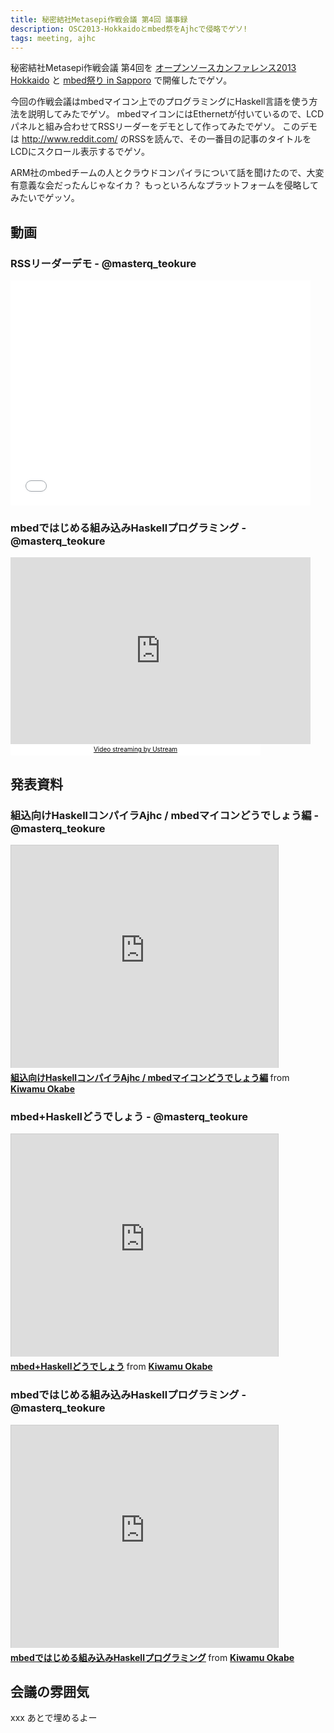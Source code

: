 ```yaml
---
title: 秘密結社Metasepi作戦会議 第4回 議事録
description: OSC2013-Hokkaidoとmbed祭をAjhcで侵略でゲソ!
tags: meeting, ajhc
---
```


秘密結社Metasepi作戦会議 第4回を
[オープンソースカンファレンス2013 Hokkaido](http://www.ospn.jp/osc2013-do/) と
[mbed祭り in Sapporo](http://atnd.org/events/41585) で開催したでゲソ。

今回の作戦会議はmbedマイコン上でのプログラミングにHaskell言語を使う方法を説明してみたでゲソ。
mbedマイコンにはEthernetが付いているので、LCDパネルと組み合わせてRSSリーダーをデモとして作ってみたでゲソ。
このデモは http://www.reddit.com/ のRSSを読んで、その一番目の記事のタイトルをLCDにスクロール表示するでゲソ。

ARM社のmbedチームの人とクラウドコンパイラについて話を聞けたので、大変有意義な会だったんじゃなイカ？
もっといろんなプラットフォームを侵略してみたいでゲッソ。

## 動画

### RSSリーダーデモ - @masterq_teokure

<iframe width="480" height="360" src="//www.youtube.com/embed/C9JsJXWyajQ" frameborder="0" allowfullscreen></iframe>

### mbedではじめる組み込みHaskellプログラミング - @masterq_teokure

<iframe width="480" height="299" src="http://www.ustream.tv/embed/recorded/38841699/highlight/412401?ub=ff720a&amp;lc=ff720a&amp;oc=ffffff&amp;uc=ffffff&amp;v=3&amp;wmode=direct" scrolling="no" frameborder="0" style="border: 0px none transparent;">    </iframe>
<br /><a href="http://www.ustream.tv/" style="padding: 2px 0px 4px; width: 400px; background: #ffffff; display: block; color: #000000; font-weight: normal; font-size: 10px; text-decoration: underline; text-align: center;" target="_blank">Video streaming by Ustream</a>

## 発表資料

### 組込向けHaskellコンパイラAjhc / mbedマイコンどうでしょう編 - @masterq_teokure

<iframe src="http://www.slideshare.net/slideshow/embed_code/26164495" width="427" height="356" frameborder="0" marginwidth="0" marginheight="0" scrolling="no" style="border:1px solid #CCC;border-width:1px 1px 0;margin-bottom:5px" allowfullscreen webkitallowfullscreen mozallowfullscreen> </iframe> <div style="margin-bottom:5px"> <strong> <a href="https://www.slideshare.net/master_q/haskellajhc-mbed" title="組込向けHaskellコンパイラAjhc / mbedマイコンどうでしょう編" target="_blank">組込向けHaskellコンパイラAjhc / mbedマイコンどうでしょう編</a> </strong> from <strong><a href="http://www.slideshare.net/master_q" target="_blank">Kiwamu Okabe</a></strong> </div>

### mbed+Haskellどうでしょう - @masterq_teokure

<iframe src="http://www.slideshare.net/slideshow/embed_code/26201541" width="427" height="356" frameborder="0" marginwidth="0" marginheight="0" scrolling="no" style="border:1px solid #CCC;border-width:1px 1px 0;margin-bottom:5px" allowfullscreen webkitallowfullscreen mozallowfullscreen> </iframe> <div style="margin-bottom:5px"> <strong> <a href="https://www.slideshare.net/master_q/mbedhaskell" title="mbed+Haskellどうでしょう" target="_blank">mbed+Haskellどうでしょう</a> </strong> from <strong><a href="http://www.slideshare.net/master_q" target="_blank">Kiwamu Okabe</a></strong> </div>

### mbedではじめる組み込みHaskellプログラミング - @masterq_teokure

<iframe src="http://www.slideshare.net/slideshow/embed_code/26206318" width="427" height="356" frameborder="0" marginwidth="0" marginheight="0" scrolling="no" style="border:1px solid #CCC;border-width:1px 1px 0;margin-bottom:5px" allowfullscreen webkitallowfullscreen mozallowfullscreen> </iframe> <div style="margin-bottom:5px"> <strong> <a href="https://www.slideshare.net/master_q/20130916-mbed-fest" title="mbedではじめる組み込みHaskellプログラミング" target="_blank">mbedではじめる組み込みHaskellプログラミング</a> </strong> from <strong><a href="http://www.slideshare.net/master_q" target="_blank">Kiwamu Okabe</a></strong> </div>

## 会議の雰囲気

xxx あとで埋めるよー
